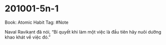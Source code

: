 # 201001-5n-1

Book: Atomic Habit
Tag: #Note

Naval Ravikant đã nói, “Bí quyết khi làm một việc là đầu tiên hãy nuôi dưỡng khao khát về việc đó.”